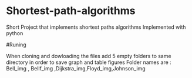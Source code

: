 # Shortest-path-algorithms
Short Project that implements shortest paths algorithms
Implemented with python

#Runing

When cloning and dowloading the files add 5 empty folders to same directory in order to save graph and table figures
Folder names are : Bell_img , Bellf_img ,Dijkstra_img,Floyd_img,Johnson_img

